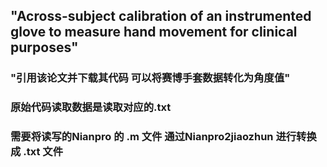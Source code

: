 ## "Across-subject calibration of an instrumented glove to measure hand movement for clinical purposes"
### "引用该论文并下载其代码 可以将赛博手套数据转化为角度值"
###  原始代码读取数据是读取对应的.txt
###  需要将读写的Nianpro 的 .m 文件 通过Nianpro2jiaozhun 进行转换成 .txt 文件
